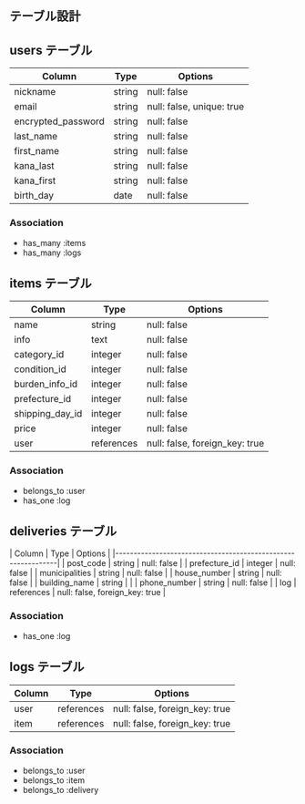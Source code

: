 ## テーブル設計

## users テーブル

|     Column         |   Type  |    Options                |
|--------------------|---------|---------------------------|
| nickname           | string  | null: false               |
| email              | string  | null: false, unique: true |
| encrypted_password | string  | null: false               |
| last_name          | string  | null: false               |
| first_name         | string  | null: false               |
| kana_last          | string  | null: false               |
| kana_first         | string  | null: false               |
| birth_day          | date    | null: false               |

### Association

- has_many :items
- has_many :logs

## items テーブル

|   Column         | Type       |   Options                      |
|------------------|------------|--------------------------------|
| name             | string     | null: false                    |
| info             | text       | null: false                    |
| category_id      | integer    | null: false                    |
| condition_id     | integer    | null: false                    |
| burden_info_id   | integer    | null: false                    |
| prefecture_id    | integer    | null: false                    |
| shipping_day_id  | integer    | null: false                    |
| price            | integer    | null: false                    |
| user             | references | null: false, foreign_key: true |

### Association

- belongs_to :user
- has_one :log

## deliveries テーブル

|    Column      |    Type    |         Options                |
|--------------------------------------------------------------|
| post_code      | string     | null: false                    |
| prefecture_id  | integer    | null: false                    |
| municipalities | string     | null: false                    |
| house_number   | string     | null: false                    |
| building_name  | string     |                                |
| phone_number   | string     | null: false                    |
| log            | references | null: false, foreign_key: true |

### Association
- has_one :log

## logs テーブル

| Column   | Type       | Options                        |
|----------|------------|--------------------------------|
| user     | references | null: false, foreign_key: true |
| item     | references | null: false, foreign_key: true |

### Association
- belongs_to :user
- belongs_to :item
- belongs_to :delivery